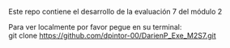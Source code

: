 Este repo contiene el desarrollo de la evaluación 7 del módulo 2

Para ver localmente por favor pegue en su terminal:  
git clone https://github.com/dpintor-00/DarienP_Exe_M2S7.git